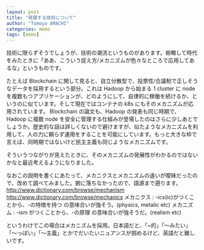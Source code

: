 ```yaml
---
layout: post
title: "発展する技術について"
author: "Tomoya AMACHI"
categories: memo
tags: [memo]
---
```


技術に限らずそうでしょうが、技術の潮流というものがあります。俯瞰して時代をみたときに「ああ、こういう捉え方/メカニズムが色々なところで応用してあるな」というものです。

たとえば Blockchain に関して見ると、自立分散型で、投票性/合議制で正しそうなデータを採用するという部分。これは Hadoop から始まる 1 cluster に node を複数もつアプリケーションが、どのようにして、自律的に稼働を続けるか、というのに似ています。そして現在ではコンテナの k8s にもそのメカニズムが応用されています。
Blockchain の論文も、Hadoop の発表も同じ時期で、Hadoop に複数 node を安全に管理する仕組みが登場したのはさらに少しあとでしょうか。歴史的な話は詳しくないので避けますが、似たようなメカニズムを利用して、人の力に頼らず運用をすることを可能にしています。もっと大きな枠で言えば、同時期ではないけど民主主義も同じようなメカニズムです。

そういうつながりが見えたときに、そのメカニズムの発展性がわかるのではないかなと最近考えるようになりました。



なおこの説明を書くにあたって、メカニクスとメカニズムの違いが曖昧だったので、改めて調べてみました。腑に落ちなかったので、語源まで遡ります。
http://www.dictionary.com/browse/mechanism
http://www.dictionary.com/browse/mechanics
メカニクス : -ics(ic)がつくことから、-の特徴を持つ の意味合いが強そう。(physics, metalic etc)
メカニズム : -ism がつくことから、-の原理 の意味合いが強そうだ。(realism etc)

というわけでこの場合はメカニズムを採用。日本語だと、「~的」「〜みたい」「〜っぽい」「〜主義」とかでだいたいニュアンスが掴めるけど、英語だと難しいです。
